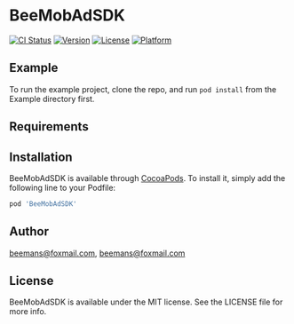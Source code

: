 # BeeMobAdSDK

[![CI Status](https://img.shields.io/travis/beemans@foxmail.com/BeeMobAdSDK.svg?style=flat)](https://travis-ci.org/beemans@foxmail.com/BeeMobAdSDK)
[![Version](https://img.shields.io/cocoapods/v/BeeMobAdSDK.svg?style=flat)](https://cocoapods.org/pods/BeeMobAdSDK)
[![License](https://img.shields.io/cocoapods/l/BeeMobAdSDK.svg?style=flat)](https://cocoapods.org/pods/BeeMobAdSDK)
[![Platform](https://img.shields.io/cocoapods/p/BeeMobAdSDK.svg?style=flat)](https://cocoapods.org/pods/BeeMobAdSDK)

## Example

To run the example project, clone the repo, and run `pod install` from the Example directory first.

## Requirements

## Installation

BeeMobAdSDK is available through [CocoaPods](https://cocoapods.org). To install
it, simply add the following line to your Podfile:

```ruby
pod 'BeeMobAdSDK'
```

## Author

beemans@foxmail.com, beemans@foxmail.com

## License

BeeMobAdSDK is available under the MIT license. See the LICENSE file for more info.
